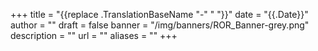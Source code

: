 +++ 
title = "{{replace .TranslationBaseName "-" " "}}" 
date = "{{.Date}}"
author = "" 
draft = false 
banner = "/img/banners/ROR_Banner-grey.png" 
description = ""
url = ""
aliases = ""
+++ 